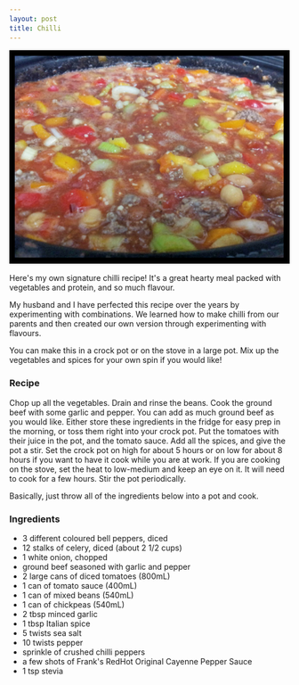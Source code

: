 ```yaml
---
layout: post
title: Chilli 
---
```


![Chilli](/images/chilli.jpg)

Here's my own signature chilli recipe! It's a great hearty meal packed with vegetables and protein, and so much flavour. 

My husband and I  have perfected this recipe over the years by experimenting with combinations. We learned how to make chilli from our parents and then created our own version through experimenting with flavours. 

You can make this in a crock pot or on the stove in a large pot. Mix up the vegetables and spices for your own spin if you would like! 

### Recipe
Chop up all the vegetables. Drain and rinse the beans. Cook the ground beef with some garlic and pepper. You can add as much ground beef as you would like. Either store these ingredients in the fridge for easy prep in the morning, or toss them right into your crock pot. Put the tomatoes with their juice in the pot, and the tomato sauce. Add all the spices, and give the pot a stir. Set the crock pot on high for about 5 hours or on low for about 8 hours if you want to have it cook while you are at work. If you are cooking on the stove, set the heat to low-medium and keep an eye on it. It will need to cook for a few hours. Stir the pot periodically. 

Basically, just throw all of the ingredients below into a pot and cook. 

### Ingredients 
- 3 different coloured bell peppers, diced  
- 12 stalks of celery, diced (about 2 1/2 cups)
- 1 white onion, chopped
- ground beef seasoned with garlic and pepper 
- 2 large cans of diced tomatoes (800mL)
- 1 can of tomato sauce (400mL)
- 1 can of mixed beans (540mL)
- 1 can of chickpeas (540mL)
- 2 tbsp minced garlic
- 1 tbsp Italian spice
- 5 twists sea salt
- 10 twists pepper
- sprinkle of crushed chilli peppers 
- a few shots of Frank's RedHot Original Cayenne Pepper Sauce 
- 1 tsp stevia


 